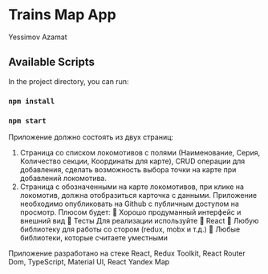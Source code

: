 # Trains Map App

Yessimov Azamat

## Available Scripts

In the project directory, you can run:
### `npm install`
### `npm start`

Приложение должно состоять из двух страниц:
1. Страница со списком локомотивов с полями (Наименование, Серия,
Количество секции, Координаты для карте), CRUD операции для добавления,
сделать возможность выбора точки на карте при добавлений локомотива.
2. Страница с обозначенными на карте локомотивов, при клике на локомотив,
должна отобразиться карточка с данными.
Приложение необходимо опубликовать на Github с публичным доступом на
просмотр.
Плюсом будет:
 Хорошо продуманный интерфейс и внешний вид
 Тесты
Для реализации используйте
 React
 Любую библиотеку для работы со стором (redux, mobx и т.д.)
 Любые библиотеки, которые считаете уместными

Приложение разработано на стеке React, Redux Toolkit, React Router Dom, TypeScript, Material UI, React Yandex Map



